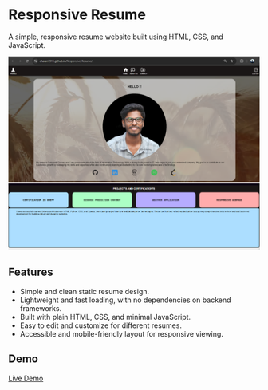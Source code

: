 # Responsive Resume

A simple, responsive resume website built using HTML, CSS, and JavaScript.

![Project Screenshot](screenshot1.png)
![Project Screenshot](screenshot2.png)


## Features
- Simple and clean static resume design.
- Lightweight and fast loading, with no dependencies on backend frameworks.
- Built with plain HTML, CSS, and minimal JavaScript.
- Easy to edit and customize for different resumes.
- Accessible and mobile-friendly layout for responsive viewing.


## Demo
[Live Demo](https://charan1911.github.io/Responsive-Resume/)


